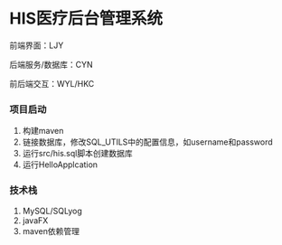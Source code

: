 # HIS医疗后台管理系统

前端界面：LJY

后端服务/数据库：CYN

前后端交互：WYL/HKC


### 项目启动

1. 构建maven
2. 链接数据库，修改SQL_UTILS中的配置信息，如username和password
3. 运行src/his.sql脚本创建数据库
4. 运行HelloApplcation

### 技术栈

1. MySQL/SQLyog
2. javaFX
3. maven依赖管理
